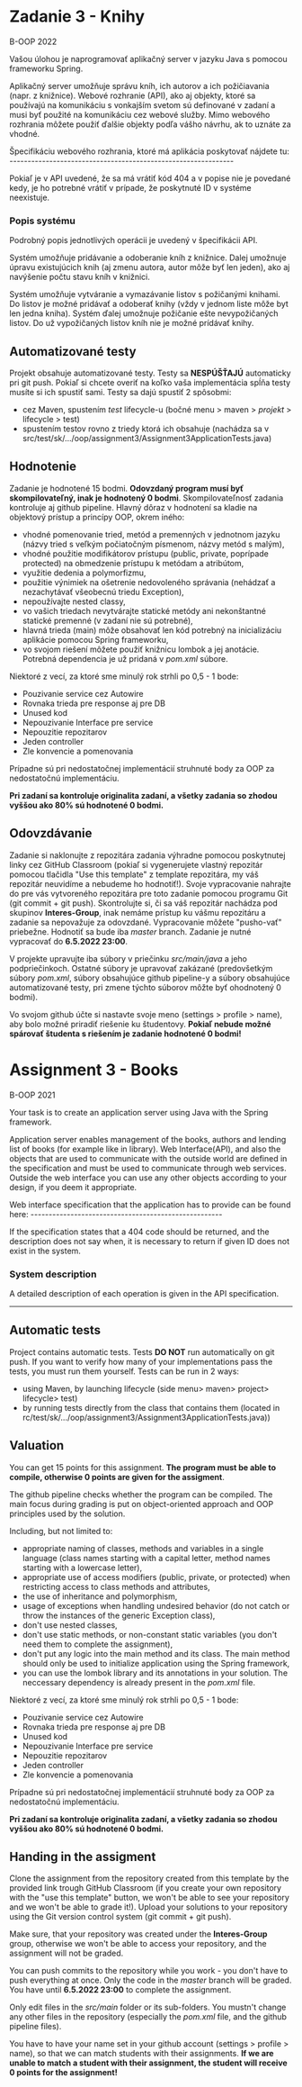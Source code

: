 # Zadanie 3 - Knihy
B-OOP 2022

Vašou úlohou je naprogramovať aplikačný server v jazyku Java s pomocou frameworku Spring.

Aplikačný server umožňuje správu kníh, ich autorov a ich požičiavania (napr. z knižnice).
Webové rozhranie (API), ako aj objekty, ktoré sa používajú na komunikáciu s vonkajším svetom sú definované v zadaní a musi byť použité na komunikáciu cez webové služby. Mimo webového rozhrania môžete použiť ďalšie objekty podľa vášho návrhu, ak to uznáte za vhodné.

Špecifikáciu webového rozhrania, ktoré má aplikácia poskytovať nájdete tu: --------------------------------------------------------------

Pokiaľ je v API uvedené, že sa má vrátiť kód 404 a v popise nie je povedané kedy, je ho potrebné vrátiť v prípade, že poskytnuté ID v systéme neexistuje.

### Popis systému

Podrobný popis jednotlivých operácii je uvedený v špecifikácii API.

Systém umožňuje pridávanie a odoberanie kníh z knižnice. Dalej umožnuje úpravu existujúcich knih (aj zmenu autora, autor môže byť len jeden), ako aj navýšenie počtu stavu kníh v knižnici.

Systém umožňuje vytváranie a vymazávanie listov s požičanými knihami. Do listov je možné pridávať a odoberať knihy (vždy v jednom liste môže byt len jedna kniha). Systém ďalej umožnuje požičanie ešte nevypožičaných listov. Do už vypožičaných listov kníh nie je možné prídávať knihy.

## Automatizované testy

Projekt obsahuje automatizované testy. Testy sa **NESPÚŠŤAJÚ** automaticky pri git push. Pokiaľ si chcete overiť na koľko vaša implementácia spĺňa testy musíte si ich spustiť sami. Testy sa dajú spustiť 2 spôsobmi:
* cez Maven, spustením _test_ lifecycle-u (bočné menu > maven > _projekt_ > lifecycle > test)
* spustením testov rovno z triedy ktorá ich obsahuje (nachádza sa v src/test/sk/.../oop/assignment3/Assignment3ApplicationTests.java)

## Hodnotenie

Zadanie je hodnotené 15 bodmi. **Odovzdaný program musí byť skompilovateľný, inak je
hodnotený 0 bodmi**. Skompilovateľnosť zadania kontroluje aj github pipeline. Hlavný dôraz v hodnotení sa kladie na objektový prístup a princípy OOP,
okrem iného:

* vhodné pomenovanie tried, metód a premenných v jednotnom jazyku (názvy tried s veľkým počiatočným písmenom, názvy metód s malým),
* vhodné použitie modifikátorov prístupu (public, private, poprípade protected) na obmedzenie prístupu k metódam a atribútom,
* využitie dedenia a polymorfizmu,
* použitie výnimiek na ošetrenie nedovoleného správania (nehádzať a nezachytávať všeobecnú triedu Exception),
* nepoužívajte nested classy,
* vo vašich triedach nevytvárajte statické metódy ani nekonštantné statické premenné (v zadaní nie sú potrebné),
* hlavná trieda (main) môže obsahovať len kód potrebný na inicializáciu aplikácie pomocou Spring frameworku,
* vo svojom riešení môžete použiť knižnicu lombok a jej anotácie. Potrebná dependencia je už pridaná v _pom.xml_ súbore.

Niektoré z vecí, za ktoré sme minulý rok strhli po 0,5 - 1 bode:
* Pouzivanie service cez Autowire
* Rovnaka trieda pre response aj pre DB
* Unused kod
* Nepouzivanie Interface pre service
* Nepouzitie repozitarov
* Jeden controller
* Zle konvencie a pomenovania

Prípadne sú pri nedostatočnej implementácií struhnuté body za OOP za nedostatočnú implementáciu.

**Pri zadaní sa kontroluje originalita zadaní, a všetky zadania so zhodou vyššou ako 80% sú hodnotené 0 bodmi.**

## Odovzdávanie
Zadanie si naklonujte z repozitára zadania výhradne pomocou poskytnutej linky cez GitHub Classroom (pokiaľ si vygenerujete vlastný repozitár pomocou tlačidla "Use this template" z template repozitára, my váš repozitár neuvidíme a nebudeme ho hodnotiť!). Svoje vypracovanie nahrajte do pre vás vytvoreného repozitára pre toto zadanie pomocou programu Git (git commit + git push).
Skontrolujte si, či sa váš repozitár nachádza pod skupinov **Interes-Group**, inak nemáme prístup ku vášmu repozitáru a zadanie sa nepovažuje za odovzdané. Vypracovanie môžete "pusho-vať" priebežne. Hodnotiť sa bude iba _master_ branch. Zadanie je nutné vypracovať do **6.5.2022 23:00**.

V projekte upravujte iba súbory v priečinku _src/main/java_ a jeho podpriečinkoch. Ostatné súbory je upravovať zakázané (predovšetkým súbory _pom.xml_, súbory obsahujúce github pipeline-y a súbory obsahujúce automatizované testy, pri zmene týchto súborov môžte byť ohodnotený 0 bodmi).

Vo svojom github účte si nastavte svoje meno (settings > profile > name), aby bolo možné priradiť riešenie ku študentovy. **Pokiaľ nebude možné spárovať študenta s riešením je zadanie hodnotené 0 bodmi!**


# Assignment 3 - Books

B-OOP 2021

Your task is to create an application server using Java with the Spring framework.

Application server  enables management of the books, authors and lending list of books (for example like in library). Web Interface(API), and also the objects that are used to communicate with the outside world are defined in the specification and must be used to communicate through web services. Outside the web interface you can use any other objects according to your design, if you deem it appropriate.

Web interface specification that the application has to provide can be found here: -----------------------------------------------------

If the specification states that a 404 code should be returned, and the description does not say when, it is necessary to return if given ID does not exist in the system.

### System description

A detailed description of each operation is given in the API specification.

---------------------------------------------------------------------------------

## Automatic tests
Project contains automatic tests. Tests **DO NOT** run automatically on git push. If you want to verify how many of your implementations pass the tests, you must run them yourself. Tests can be run in 2 ways:

* using Maven, by launching lifecycle (side menu> maven> project> lifecycle> test)
* by running tests directly from the class that contains them (located in rc/test/sk/.../oop/assignment3/Assignment3ApplicationTests.java))

## Valuation

You can get 15 points for this assignment. **The program must be able to compile, otherwise 0 points are given for the assigment**.

The github pipeline checks whether the program can be compiled. The main focus during grading is put on object-oriented approach and OOP principles used by the solution.

Including, but not limited to:

* appropriate naming of classes, methods and variables in a single language (class names starting with a capital letter, method names starting with a lowercase letter),
* appropriate use of access modifiers (public, private, or protected) when restricting access to class methods and attributes,
* the use of inheritance and polymorphism,
* usage of exceptions when handling undesired behavior (do not catch or throw the instances of the generic Exception class),
* don't use nested classes,
* don't use static methods, or non-constant static variables (you don't need them to complete the assignment),
* don't put any logic into the main method and its class. The main method should only be used to initialize application using the Spring framework,
* you can use the lombok library and its annotations in your solution. The neccessary dependency is already present in the _pom.xml_ file.

Niektoré z vecí, za ktoré sme minulý rok strhli po 0,5 - 1 bode:

* Pouzivanie service cez Autowire
* Rovnaka trieda pre response aj pre DB
* Unused kod
* Nepouzivanie Interface pre service
* Nepouzitie repozitarov
* Jeden controller
* Zle konvencie a pomenovania

Prípadne sú pri nedostatočnej implementácií struhnuté body za OOP za nedostatočnú implementáciu.

**Pri zadaní sa kontroluje originalita zadaní, a všetky zadania so zhodou vyššou ako 80% sú hodnotené 0 bodmi.**

## Handing in the assigment

Clone the assignment from the repository created from this template by the provided link trough GitHub Classroom (if you create your own repository with the "use this template" button, we won't be able to see your repository and we won't be able to grade it!). Upload your solutions to your repository using the Git version control system (git commit + git push).

Make sure, that your repository was created under the **Interes-Group** group, otherwise we won't be able to access your repository, and the assignment will not be graded.

You can push commits to the repository while you work - you don't have to push everything at once. Only the code in the _master_ branch will be graded. You have until **6.5.2022 23:00** to complete the assignment.

Only edit files in the _src/main_ folder or its sub-folders. You mustn't change any other files in the repository (especially the _pom.xml_ file, and the github pipeline files).

You have to have your name set in your github account (settings > profile > name), so that we can match students with their assignments. **If we are unable to match a student with their assignment, the student will receive 0 points for the assignment!**
